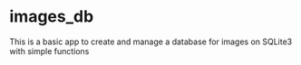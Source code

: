 # images_db
This is a basic app to create and manage a database for images on SQLite3 with simple functions
